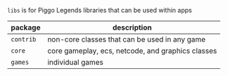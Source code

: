 `libs` is for Piggo Legends libraries that can be used within apps

|package|description|
|--|--|
|`contrib`|non-core classes that can be used in any game
|`core`|core gameplay, ecs, netcode, and graphics classes
|`games`|individual games
